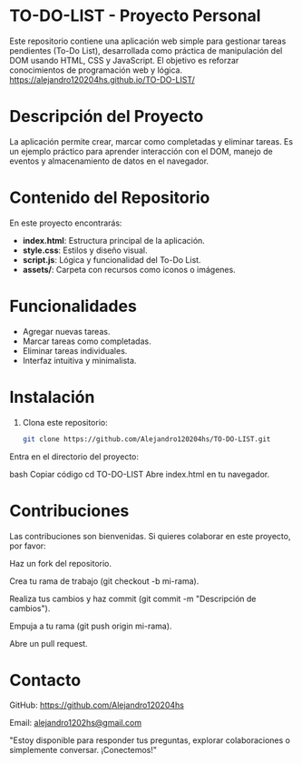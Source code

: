 # TO-DO-LIST - Proyecto Personal

Este repositorio contiene una aplicación web simple para gestionar tareas pendientes (To-Do List), desarrollada como práctica de manipulación del DOM usando HTML, CSS y JavaScript. El objetivo es reforzar conocimientos de programación web y lógica. https://alejandro120204hs.github.io/TO-DO-LIST/

#  Descripción del Proyecto

La aplicación permite crear, marcar como completadas y eliminar tareas. Es un ejemplo práctico para aprender interacción con el DOM, manejo de eventos y almacenamiento de datos en el navegador.

#  Contenido del Repositorio

En este proyecto encontrarás:

- **index.html**: Estructura principal de la aplicación.
- **style.css**: Estilos y diseño visual.
- **script.js**: Lógica y funcionalidad del To-Do List.
- **assets/**: Carpeta con recursos como iconos o imágenes.

#  Funcionalidades

- Agregar nuevas tareas.
- Marcar tareas como completadas.
- Eliminar tareas individuales.
- Interfaz intuitiva y minimalista.

#  Instalación

1. Clona este repositorio:

   ```bash
   git clone https://github.com/Alejandro120204hs/TO-DO-LIST.git
Entra en el directorio del proyecto:

bash
Copiar código
cd TO-DO-LIST
Abre index.html en tu navegador.

# Contribuciones
Las contribuciones son bienvenidas. Si quieres colaborar en este proyecto, por favor:

Haz un fork del repositorio.

Crea tu rama de trabajo (git checkout -b mi-rama).

Realiza tus cambios y haz commit (git commit -m "Descripción de cambios").

Empuja a tu rama (git push origin mi-rama).

Abre un pull request.

# Contacto
GitHub: https://github.com/Alejandro120204hs

Email: alejandro1202hs@gmail.com

"Estoy disponible para responder tus preguntas, explorar colaboraciones o simplemente conversar. ¡Conectemos!"
